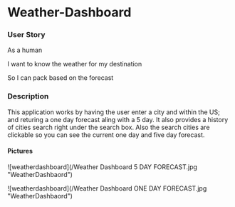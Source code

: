 # Weather-Dashboard

### User Story

As a human 

I want to know the weather for my destination

So I can pack based on the forecast 

### Description

This application works by having the user enter a city and within the US; and returing a one day forecast aling with a 5 day.
It also provides a history of cities search right under the search box. Also the search cities are clickable so you can see the current one day and five day forecast.

#### Pictures

![weatherdashboard](/Weather Dashboard 5 DAY FORECAST.jpg  "WeatherDashbaord")

![weatherdashboard](/Weather Dashboard ONE DAY FORECAST.jpg "WeatherDashbaord")
